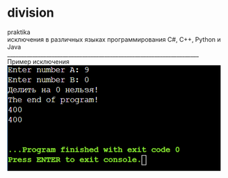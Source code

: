 # division
praktika<br>
исключения в различных языках программирования C#, C++, Python и Java<br>
_____________________________________________________________________<br>
Пример исключения<br>
![result](https://github.com/XanderJB/Gribanov_195/blob/main/Division/python/del%20python.png?raw=true)
